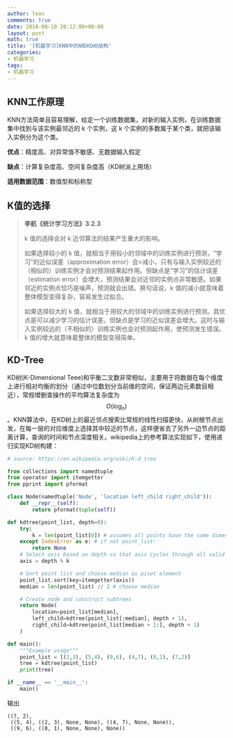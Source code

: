 ```yaml
---
author: leon
comments: true
date: 2018-08-10 20:12:00+00:00
layout: post
math: true
title: '[机器学习]KNN中的N和KD树结构'
categories:
- 机器学习
tags:
- 机器学习
---
```





## KNN工作原理

KNN方法简单且容易理解，给定一个训练数据集，对新的输入实例，在训练数据集中找到与该实例最邻近的 k 个实例，这 k 个实例的多数属于某个类，就把该输入实例分为这个类。

**优点**：精度高、对异常值不敏感、无数据输入假定

**缺点**：计算复杂度高、空间复杂度高（KD树派上用场）

**适用数据范围**：数值型和标称型



## K值的选择

> **李航《统计学习方法》3.2.3**
>
> k 值的选择会对 k 近邻算法的结果产生重大的影响。
>
>如果选择较小的 k 值，就相当于用较小的邻域中的训练实例进行预测，“学习”的近似误差（approximation error）会>减小，只有与输入实例较近的（相似的）训练实例才会对预测结果起作用。但缺点是“学习”的估计误差（estimation error）会增大，预测结果会对近邻的实例点非常敏感。如果邻近的实例点恰巧是噪声，预测就会出错。换句话说，k 值的减小就意味着整体模型变得复杂，容易发生过拟合。
>
>如果选择较大的 k 值，就相当于用较大的邻域中的训练实例进行预测。其优点是可以减少学习的估计误差。但缺点是学习的近似误差会增大。这时与输入实例较远的（不相似的）训练实例也会对预测起作用，使预测发生错误。 k 值的增大就意味着整体的模型变得简单。



## KD-Tree

KD树(K-Dimensional Teee)和平衡二叉数非常相似，主要用于将数据在每个维度上进行相对均衡的划分（通过中位数划分当前维的空间，保证两边元素数目相近），常规增删查操作的平均算法复杂度为 $$O(log_n)$$。KNN算法中，在KD树上的最近邻点搜索比常规的线性扫描更快，从树根节点出发，在每一层的对应维度上选择其中较近的节点，这样便省去了另外一边节点的距离计算，查询的时间和节点深度相关。wikipedia上的参考算法实现如下，使用递归实现KD树构建：

```python
# source: https://en.wikipedia.org/wiki/K-d_tree

from collections import namedtuple
from operator import itemgetter
from pprint import pformat

class Node(namedtuple('Node', 'location left_child right_child')):
    def __repr__(self):
        return pformat(tuple(self))

def kdtree(point_list, depth=0):
    try:
        k = len(point_list[0]) # assumes all points have the same dimension
    except IndexError as e: # if not point_list:
        return None
    # Select axis based on depth so that axis cycles through all valid values
    axis = depth % k

    # Sort point list and choose median as pivot element
    point_list.sort(key=itemgetter(axis))
    median = len(point_list) // 2 # choose median

    # Create node and construct subtrees
    return Node(
        location=point_list[median],
        left_child=kdtree(point_list[:median], depth + 1),
        right_child=kdtree(point_list[median + 1:], depth + 1)
    )

def main():
    """Example usage"""
    point_list = [(2,3), (5,4), (9,6), (4,7), (8,1), (7,2)]
    tree = kdtree(point_list)
    print(tree)

if __name__ == '__main__':
    main()
```

输出

```
((7, 2),
 ((5, 4), ((2, 3), None, None), ((4, 7), None, None)),
 ((9, 6), ((8, 1), None, None), None))
```
